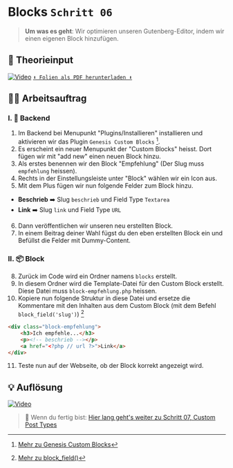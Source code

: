 # Blocks `Schritt 06`
> **Um was es geht**: 
> Wir optimieren unseren Gutenberg-Editor, indem wir einen eigenen Block hinzufügen.

## 🧠 Theorieinput 
[![Video](https://i3.ytimg.com/vi/6zeNxidTaH0/maxresdefault.jpg)](https://www.youtube.com/watch?v=6zeNxidTaH0)
[`⬇️ Folien als PDF herunterladen ⬇️`](https://drive.google.com/file/d/1d4kxsSjLuBXN83531JG2XQCflZNXYD_V/view?usp=sharing)

## 🧑‍💻 Arbeitsauftrag

### I. 🔧 Backend 
1. Im Backend bei Menupunkt "Plugins/Installieren" installieren und aktivieren wir das Plugin `Genesis Custom Blocks` [^1].
2. Es erscheint ein neuer Menupunkt der "Custom Blocks" heisst. Dort fügen wir mit "add new" einen neuen Block hinzu.
3. Als erstes benennen wir den Block "Empfehlung" (Der Slug muss `empfehlung` heissen).
4. Rechts in der Einstellungsleiste unter "Block" wählen wir ein Icon aus. 
5. Mit dem Plus fügen wir nun folgende Felder zum Block hinzu.
- **Beschrieb** ➡️ Slug `beschrieb` und Field Type `Textarea`
- **Link** ➡️ Slug `link` und Field Type `URL`
6. Dann veröffentlichen wir unseren neu erstellten Block.
7. In einem Beitrag deiner Wahl fügst du den eben erstellten Block ein und Befüllst die Felder mit Dummy-Content.  

### II. 📦 Block
8. Zurück im Code wird ein Ordner namens `blocks` erstellt.
9. In diesem Ordner wird die Template-Datei für den Custom Block erstellt. Diese Datei muss `block-empfehlung.php` heissen.
10. Kopiere nun folgende Struktur in diese Datei und ersetze die Kommentare mit den Inhalten aus dem Custom Block (mit dem Befehl `block_field('slug')`) [^2]
```html
<div class="block-empfehlung">
	<h3>Ich empfehle...</h3>
	<p><!-- beschrieb --></p>
	<a href="<?php // url ?>">Link</a>
</div>
```
11. Teste nun auf der Webseite, ob der Block korrekt angezeigt wird.

[^1]: [Mehr zu Genesis Custom Blocks](https://wordpress.org/plugins/genesis-blocks/)
[^2]: [Mehr zu block_field()](https://developer.wpengine.com/genesis-custom-blocks/functions/block_field/)

## 💡 Auflösung 
[![Video](https://i3.ytimg.com/vi/AEJffHCfvkM/maxresdefault.jpg)](https://www.youtube.com/watch?v=AEJffHCfvkM)

>  🔗 Wenn du fertig bist:
>  [Hier lang geht's weiter zu Schritt 07, Custom Post Types](/07_custom-post-types)